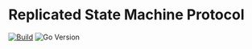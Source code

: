 # Replicated State Machine Protocol

[![Build](https://img.shields.io/github/actions/workflow/status/atomix/atomix/protocols-rsm-test.yml?style=for-the-badge)](https://github.com/atomix/atomix/actions/workflows/protocols-rsm.yml)
![Go Version](https://img.shields.io/github/go-mod/go-version/atomix/atomix?label=go%20version&filename=protocols%2Frsm%2Fgo.mod&style=for-the-badge)

